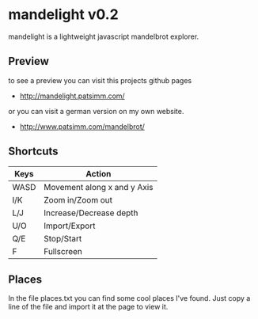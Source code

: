 mandelight v0.2
===============

mandelight is a lightweight javascript mandelbrot explorer.

Preview
-------

to see a preview you can visit this projects github pages
+ http://mandelight.patsimm.com/

or you can visit a german version on my own website.
+ http://www.patsimm.com/mandelbrot/

Shortcuts
---------

| Keys | Action                      |
|------|-----------------------------|
| WASD | Movement along x and y Axis |
| I/K  | Zoom in/Zoom out            |
| L/J  | Increase/Decrease depth     |
| U/O  | Import/Export               |
| Q/E  | Stop/Start                  |
| F    | Fullscreen                  |

Places
------

In the file places.txt you can find some cool places I've found. Just copy a
line of the file and import it at the page to view it.
